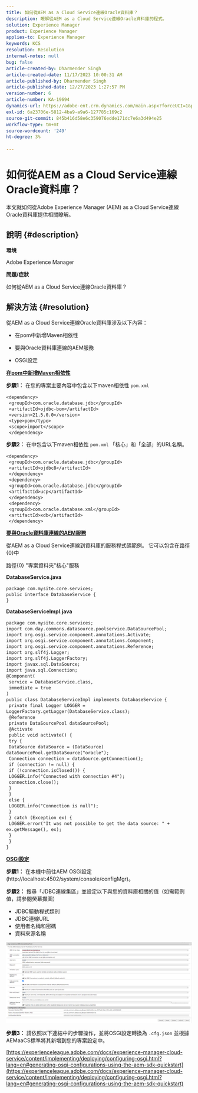 ```yaml
---
title: 如何從AEM as a Cloud Service連線Oracle資料庫？
description: 瞭解從AEM as a Cloud Service連線Oracle資料庫的程式。
solution: Experience Manager
product: Experience Manager
applies-to: Experience Manager
keywords: KCS
resolution: Resolution
internal-notes: null
bug: false
article-created-by: Dharmender Singh
article-created-date: 11/17/2023 10:00:31 AM
article-published-by: Dharmender Singh
article-published-date: 12/27/2023 1:27:57 PM
version-number: 6
article-number: KA-19694
dynamics-url: https://adobe-ent.crm.dynamics.com/main.aspx?forceUCI=1&pagetype=entityrecord&etn=knowledgearticle&id=10959f1e-3085-ee11-8179-6045bd006239
exl-id: 6a23706e-5812-4ba9-a9a6-127785c169c2
source-git-commit: 845b416d58e6c359076edde171dc7e6a3d494e25
workflow-type: tm+mt
source-wordcount: '249'
ht-degree: 3%

---
```


# 如何從AEM as a Cloud Service連線Oracle資料庫？


本文就如何從Adobe Experience Manager (AEM) as a Cloud Service連線Oracle資料庫提供相關瞭解。

## 說明 {#description}


<b>環境</b>

Adobe Experience Manager

<b>問題/症狀</b>

如何從AEM as a Cloud Service連線Oracle資料庫？


## 解決方法 {#resolution}


從AEM as a Cloud Service連線Oracle資料庫涉及以下內容：

- 在pom中新增Maven相依性

- 要與Oracle資料庫連線的AEM服務

- OSGi設定

<u><b>在pom中新增Maven相依性</b></u>

<b>步驟1：</b> 在您的專案主要內容中包含以下maven相依性 `pom.xml`


```
<dependency>
 <groupId>com.oracle.database.jdbc</groupId>
 <artifactId>ojdbc-bom</artifactId>
 <version>21.5.0.0</version>
 <type>pom</type>
 <scope>import</scope>
 </dependency>
```


<b>步驟2： </b>在中包含以下maven相依性 `pom.xml` 「核心」和「全部」的URL名稱。


```
<dependency>
 <groupId>com.oracle.database.jdbc</groupId>
 <artifactId>ojdbc8</artifactId>
 </dependency>
 <dependency>
 <groupId>com.oracle.database.jdbc</groupId>
 <artifactId>ucp</artifactId>
 </dependency>
 <dependency>
 <groupId>com.oracle.database.xml</groupId>
 <artifactId>xdb</artifactId>
 </dependency>
```


<u><b>要與Oracle資料庫連線的AEM服務</b></u>

從AEM as a Cloud Service連線到資料庫的服務程式碼範例。 它可以包含在路徑{0}中

路徑{0} &quot;專案資料夾&quot;核心&quot;服務

<b>DatabaseService.java</b>


```
package com.mysite.core.services;
public interface DatabaseService {
}
```


<b>DatabaseServiceImpl.java</b>


```
package com.mysite.core.services;
import com.day.commons.datasource.poolservice.DataSourcePool;
import org.osgi.service.component.annotations.Activate;
import org.osgi.service.component.annotations.Component;
import org.osgi.service.component.annotations.Reference;
import org.slf4j.Logger;
import org.slf4j.LoggerFactory;
import javax.sql.DataSource;
import java.sql.Connection;
@Component(
 service = DatabaseService.class,
 immediate = true
)
public class DatabaseServiceImpl implements DatabaseService {
 private final Logger LOGGER = LoggerFactory.getLogger(DatabaseService.class);
 @Reference
 private DataSourcePool dataSourcePool;
 @Activate
 public void activate() {
 try {
 DataSource dataSource = (DataSource) dataSourcePool.getDataSource("oracle");
 Connection connection = dataSource.getConnection();
 if (connection != null) {
 if (!connection.isClosed()) {
 LOGGER.info("Connected with connection #4");
 connection.close();
 }
 }
 else {
 LOGGER.info("Connection is null");
 }
 } catch (Exception ex) {
 LOGGER.error("It was not possible to get the data source: " + ex.getMessage(), ex);
 }
 }
}
```


<u><b>OSGi設定</b></u>

<b>步驟1：</b> 在本機中前往AEM OSGi設定(http://localhost:4502/system/console/configMgr)。

<b>步驟2：</b> 搜尋「JDBC連線集區」並設定以下與您的資料庫相關的值（如需範例值，請參閱熒幕擷圖）

- JDBC驅動程式類別
- JDBC連線URL
- 使用者名稱和密碼
- 資料來源名稱


![](assets/265e1a49-24dc-ec11-a7b6-0022480b073d.png)

<b>步驟3：</b> 請依照以下連結中的步驟操作，並將OSGi設定轉換為 `.cfg.json` 並根據AEMaaCS標準將其新增到您的專案設定中。

[https://experienceleague.adobe.com/docs/experience-manager-cloud-service/content/implementing/deploying/configuring-osgi.html?lang=en#generating-osgi-configurations-using-the-aem-sdk-quickstart](https://experienceleague.adobe.com/docs/experience-manager-cloud-service/content/implementing/deploying/configuring-osgi.html?lang=en#generating-osgi-configurations-using-the-aem-sdk-quickstart)
